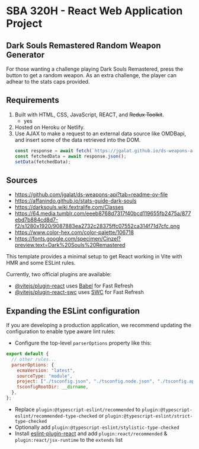 # SBA 320H - React Web Application Project

## Dark Souls Remastered Random Weapon Generator

For those wanting a challenge playing Dark Souls Remastered, press the button to get a random weapon. As an extra challenge, the player can adhear to the stats caps provided.

## Requirements

1. Built with HTML, CSS, JavaScript, REACT, and ~~Redux Toolkit~~.
   - yes
2. Hosted on Heroku or Netlify.
3. Use AJAX to make a request to an external data source like OMDBapi, and insert some of the data retrieved into the DOM.
   ```js
   const response = await fetch(`https://jgalat.github.io/ds-weapons-api/`);
   const fetchedData = await response.json();
   setData(fetchedData);
   ```

## Sources

- https://github.com/jgalat/ds-weapons-api?tab=readme-ov-file
- https://affanindo.github.io/stats-guide-dark-souls
- https://darksouls.wiki.fextralife.com/Classes
- https://64.media.tumblr.com/eeeb8768d7317f40bcd119655fb2475a/877ebd7b884cd8d7-f2/s1280x1920/9087883ea2732c28375ffc07552ca314f71d7cfc.png
- https://www.color-hex.com/color-palette/106718
- https://fonts.google.com/specimen/Cinzel?preview.text=Dark%20Souls%20Remastered

This template provides a minimal setup to get React working in Vite with HMR and some ESLint rules.

Currently, two official plugins are available:

- [@vitejs/plugin-react](https://github.com/vitejs/vite-plugin-react/blob/main/packages/plugin-react/README.md) uses [Babel](https://babeljs.io/) for Fast Refresh
- [@vitejs/plugin-react-swc](https://github.com/vitejs/vite-plugin-react-swc) uses [SWC](https://swc.rs/) for Fast Refresh

## Expanding the ESLint configuration

If you are developing a production application, we recommend updating the configuration to enable type aware lint rules:

- Configure the top-level `parserOptions` property like this:

```js
export default {
  // other rules...
  parserOptions: {
    ecmaVersion: "latest",
    sourceType: "module",
    project: ["./tsconfig.json", "./tsconfig.node.json", "./tsconfig.app.json"],
    tsconfigRootDir: __dirname,
  },
};
```

- Replace `plugin:@typescript-eslint/recommended` to `plugin:@typescript-eslint/recommended-type-checked` or `plugin:@typescript-eslint/strict-type-checked`
- Optionally add `plugin:@typescript-eslint/stylistic-type-checked`
- Install [eslint-plugin-react](https://github.com/jsx-eslint/eslint-plugin-react) and add `plugin:react/recommended` & `plugin:react/jsx-runtime` to the `extends` list
